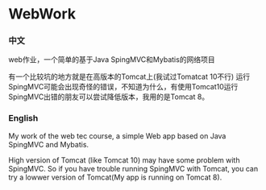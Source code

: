 # WebWork

### 中文

web作业，一个简单的基于Java SpingMVC和Mybatis的网络项目

有一个比较坑的地方就是在高版本的Tomcat上(我试过Tomatcat 10不行) 运行SpingMVC可能会出现奇怪的错误，不知道为什么，有使用Tomcat10运行SpingMVC出错的朋友可以尝试降低版本，我用的是Tomcat 8。

### English

My work of the web tec course, a simple Web app based on Java SpingMVC and Mybatis.

High version of Tomcat (like Tomcat 10) may have some problem with SpingMVC. So if you have trouble running SpingMVC with Tomcat, you can try a lowwer version of Tomcat(My app is running on Tomcat 8).
